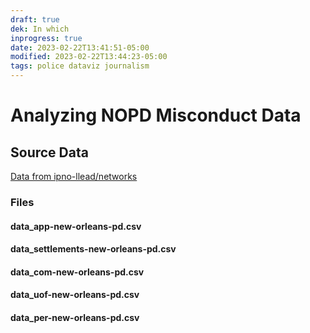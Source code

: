 ```yaml
---
draft: true
dek: In which
inprogress: true
date: 2023-02-22T13:41:51-05:00
modified: 2023-02-22T13:44:23-05:00
tags: police dataviz journalism
---
```


# Analyzing NOPD Misconduct Data

## Source Data

[Data from ipno-llead/networks](https://github.com/ipno-llead/networks)

### Files
#### data_app-new-orleans-pd.csv
#### data_settlements-new-orleans-pd.csv
#### data_com-new-orleans-pd.csv
#### data_uof-new-orleans-pd.csv
#### data_per-new-orleans-pd.csv
